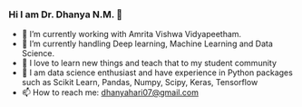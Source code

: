 ### Hi I am Dr. Dhanya N.M. 👋


- 🔭 I’m currently working with Amrita Vishwa Vidyapeetham. 
- 🌱 I’m currently handling Deep learning, Machine Learning and Data Science.
- 👯 I love to learn new things and teach that to my student community
- 🤔 I am data science enthusiast and have experience in Python packages such as Scikit Learn, Pandas, Numpy, Scipy, Keras, Tensorflow
- 📫 How to reach me: dhanyahari07@gmail.com


